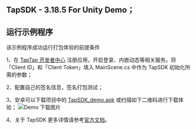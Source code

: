 ## TapSDK - 3.18.5 For Unity Demo；

## 运行示例程序

该示例程序成功运行打包体验的前提条件

1、在 [TapTap 开发者中心](https://developer.taptap.com/) 注册应用，开启登录、内嵌动态等相关服务。将「Client ID」和「Client Token」填入 MainScene.cs 中作为 TapSDK 初始化所需的参数；

2、配置自己的签名信息，签名打包测试；

3、安卓可以下载项目中的 [TapSDK_demo.apk](https://lc-buhezimj.cn-e1.lcfile.com/Ac0tsbB9CjXJRNKzmL4osUjgmqHM7Kwh/tds_demo.apk) 或扫描如下二维码进行下载体验；
![Demo 下载图片](https://lc-buhezimj.cn-e1.lcfile.com/55wjAdOJiDTVfRvsi1XbeEmNqfq2OxXF/1_452970795_171_85_3_687113694_0c3ba828fec9c2c3de47239308ee9c36.png)

4、关于 TapSDK 更多详情请参考[官方文档](https://developer.taptap.com/docs/sdk/)。

